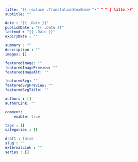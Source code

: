 ```yaml
---
title: "{{ replace .TranslationBaseName "-" " " | title }}"
subtitle: ""

date : "{{ .Date }}"
publishDate : "{{ .Date }}"
lastmod : "{{ .Date }}"
expiryDate : ""

summary : ""
description : ""
images: []

featuredImage: ""
featuredImagePreview: ""
featuredImageAlt: ""

featuredSvg: ""
featuredSvgPreview: ""
featuredSvgTitle: ""

authors : []
authorLink: ""

comment:
    enable: true

tags : []
categories : []

draft : false
slug : ""
externalLink : ""
series : []
---
```


<!--more-->
